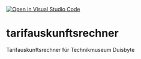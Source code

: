 [![Open in Visual Studio Code](https://classroom.github.com/assets/open-in-vscode-2e0aaae1b6195c2367325f4f02e2d04e9abb55f0b24a779b69b11b9e10269abc.svg)](https://classroom.github.com/online_ide?assignment_repo_id=18097814&assignment_repo_type=AssignmentRepo)
# tarifauskunftsrechner
Tarifauskunftsrechner für Technikmuseum Duisbyte
